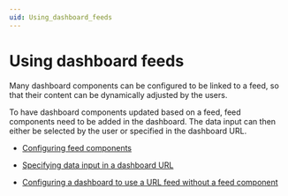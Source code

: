 ```yaml
---
uid: Using_dashboard_feeds
---
```


# Using dashboard feeds

Many dashboard components can be configured to be linked to a feed, so that their content can be dynamically adjusted by the users.

To have dashboard components updated based on a feed, feed components need to be added in the dashboard. The data input can then either be selected by the user or specified in the dashboard URL.

- [Configuring feed components](xref:Configuring_feed_components)

- [Specifying data input in a dashboard URL](xref:Specifying_data_input_in_a_dashboard_URL)

- [Configuring a dashboard to use a URL feed without a feed component](xref:Configuring_a_dashboard_to_use_a_URL_feed_without_a_feed_component)
